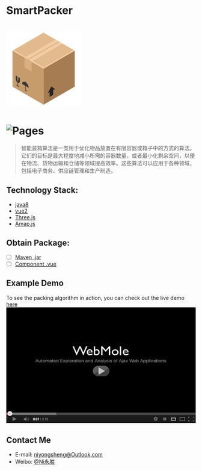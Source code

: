 # SmartPacker
![(logo)](./logo.png)
===
![Pages](https://img.shields.io/badge/Developing-0.0.1-brightgreen.svg?style=flat-square)
===

> 智能装箱算法是一类用于优化物品放置在有限容器或箱子中的方式的算法。它们的目标是最大程度地减小所需的容器数量，或者最小化剩余空间，以便在物流、货物运输和仓储等领域提高效率。这些算法可以应用于各种领域，包括电子商务、供应链管理和生产制造。

## Technology Stack:
* [java8]()
* [vue2]()
* [Three.js]()
* [Amap.js]()

## Obtain Package:
- [ ] [Maven .jar]()
- [ ] [Component .vue]()

## Example Demo
To see the packing algorithm in action, you can check out the live demo [here](http://119.3.128.220:8100)
[![Watch the video](https://github.com/niyongsheng/niyongsheng.github.io/blob/master/Document/video_%20placeholder.png?raw=true)](https://www.bilibili.com/video/BV1jC4y1H7Up/)

## Contact Me
* E-mail: niyongsheng@Outlook.com
* Weibo: [@Ni永胜](https://weibo.com/u/7317805089)
